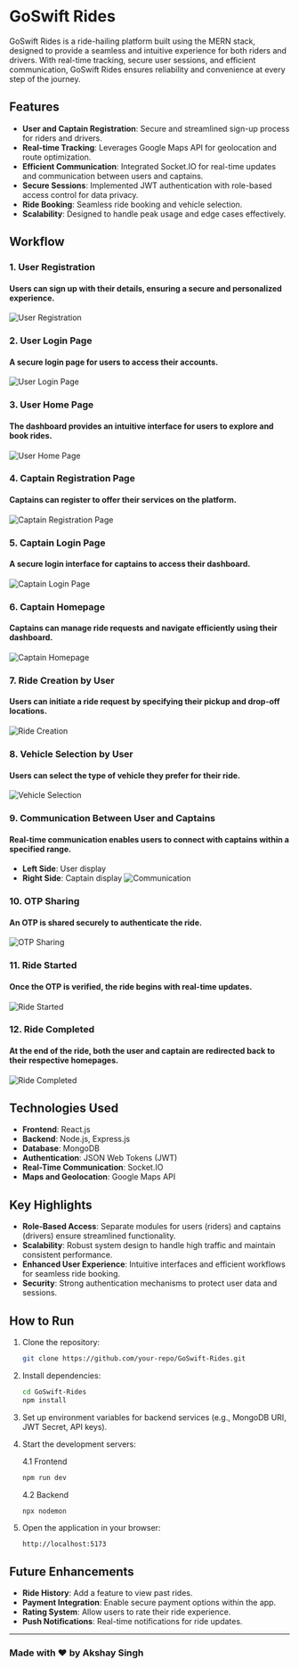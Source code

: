# GoSwift Rides

GoSwift Rides is a ride-hailing platform built using the MERN stack, designed to provide a seamless and intuitive experience for both riders and drivers. With real-time tracking, secure user sessions, and efficient communication, GoSwift Rides ensures reliability and convenience at every step of the journey.

## Features
- **User and Captain Registration**: Secure and streamlined sign-up process for riders and drivers.
- **Real-time Tracking**: Leverages Google Maps API for geolocation and route optimization.
- **Efficient Communication**: Integrated Socket.IO for real-time updates and communication between users and captains.
- **Secure Sessions**: Implemented JWT authentication with role-based access control for data privacy.
- **Ride Booking**: Seamless ride booking and vehicle selection.
- **Scalability**: Designed to handle peak usage and edge cases effectively.

## Workflow

### 1. User Registration
#### Users can sign up with their details, ensuring a secure and personalized experience.
![User Registration](https://github.com/user-attachments/assets/3e961c4f-7078-4168-a55a-417f6b7ac069)

### 2. User Login Page
 #### A secure login page for users to access their accounts.
![User Login Page](https://github.com/user-attachments/assets/e5a58721-2cd9-4c8e-9d09-98d0d24b615d)

### 3. User Home Page
#### The dashboard provides an intuitive interface for users to explore and book rides.
![User Home Page](https://github.com/user-attachments/assets/790ca450-8779-46b4-a913-c62b952f3d60)


### 4. Captain Registration Page
#### Captains can register to offer their services on the platform.
![Captain Registration Page](https://github.com/user-attachments/assets/05bd25b9-ee84-4938-9c9a-8a71b8302187)

### 5. Captain Login Page
#### A secure login interface for captains to access their dashboard.
![Captain Login Page](https://github.com/user-attachments/assets/60ff02d9-7339-4dc6-889c-1c9022db346b)

### 6. Captain Homepage
#### Captains can manage ride requests and navigate efficiently using their dashboard.
![Captain Homepage](https://github.com/user-attachments/assets/5101dc09-250b-4bf6-ae01-64ea7d764c09)

### 7. Ride Creation by User
#### Users can initiate a ride request by specifying their pickup and drop-off locations.
![Ride Creation](https://github.com/user-attachments/assets/2eb096ac-53f8-43bb-814c-0c1c5451abf0)

### 8. Vehicle Selection by User
#### Users can select the type of vehicle they prefer for their ride.
![Vehicle Selection](https://github.com/user-attachments/assets/22132648-7ca7-40ec-b3b9-8f9fa15af39b)

### 9. Communication Between User and Captains
#### Real-time communication enables users to connect with captains within a specified range.
- **Left Side**: User display
- **Right Side**: Captain display
![Communication](https://github.com/user-attachments/assets/ab125f2e-463b-43e4-b4ce-61d92160c623)

### 10. OTP Sharing
#### An OTP is shared securely to authenticate the ride.
![OTP Sharing](https://github.com/user-attachments/assets/a5b768de-7ead-4164-86cc-7694475a4663)

### 11. Ride Started
#### Once the OTP is verified, the ride begins with real-time updates.
![Ride Started](https://github.com/user-attachments/assets/ff38251d-a988-432f-a975-e568aaec2a11)

### 12. Ride Completed
#### At the end of the ride, both the user and captain are redirected back to their respective homepages.
![Ride Completed](https://github.com/user-attachments/assets/9894fff0-57bf-4193-a421-5459e2125b9d)

## Technologies Used
- **Frontend**: React.js
- **Backend**: Node.js, Express.js
- **Database**: MongoDB
- **Authentication**: JSON Web Tokens (JWT)
- **Real-Time Communication**: Socket.IO
- **Maps and Geolocation**: Google Maps API

## Key Highlights
- **Role-Based Access**: Separate modules for users (riders) and captains (drivers) ensure streamlined functionality.
- **Scalability**: Robust system design to handle high traffic and maintain consistent performance.
- **Enhanced User Experience**: Intuitive interfaces and efficient workflows for seamless ride booking.
- **Security**: Strong authentication mechanisms to protect user data and sessions.

## How to Run
1. Clone the repository:
   ```bash
   git clone https://github.com/your-repo/GoSwift-Rides.git
   ```
2. Install dependencies:
   ```bash
   cd GoSwift-Rides
   npm install
   ```
3. Set up environment variables for backend services (e.g., MongoDB URI, JWT Secret, API keys).
4. Start the development servers:

   4.1 Frontend
   ```bash
   npm run dev
   ```

   4.2 Backend
   ```bash
   npx nodemon
   ```
6. Open the application in your browser:
   ```
   http://localhost:5173
   ```

## Future Enhancements
- **Ride History**: Add a feature to view past rides.
- **Payment Integration**: Enable secure payment options within the app.
- **Rating System**: Allow users to rate their ride experience.
- **Push Notifications**: Real-time notifications for ride updates.

---

### Made with ❤️ by Akshay Singh
